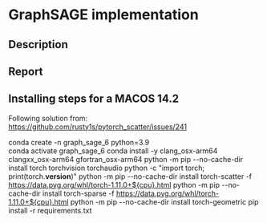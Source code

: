 # GraphSAGE implementation 

## Description


## Report


## Installing steps for a MACOS 14.2 
Following solution from: https://github.com/rusty1s/pytorch_scatter/issues/241

conda create -n graph_sage_6 python=3.9  
conda activate graph_sage_6
conda install -y clang_osx-arm64 clangxx_osx-arm64 gfortran_osx-arm64
python -m pip --no-cache-dir   install torch torchvision torchaudio
python -c "import torch; print(torch.__version__)"
python -m pip --no-cache-dir  install  torch-scatter -f https://data.pyg.org/whl/torch-1.11.0+${cpu}.html
python -m pip --no-cache-dir  install  torch-sparse -f https://data.pyg.org/whl/torch-1.11.0+${cpu}.html
python -m pip --no-cache-dir  install  torch-geometric
pip install -r requirements.txt
